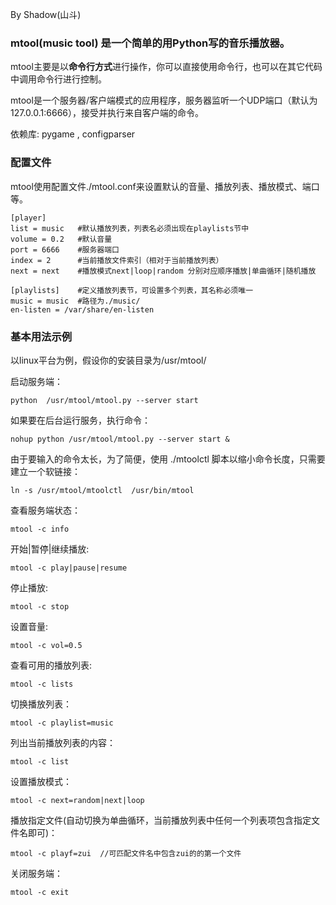 By Shadow(山斗) 

### mtool(music tool) 是一个简单的用Python写的音乐播放器。

mtool主要是以**命令行方式**进行操作，你可以直接使用命令行，也可以在其它代码中调用命令行进行控制。

mtool是一个服务器/客户端模式的应用程序，服务器监听一个UDP端口（默认为127.0.0.1:6666），接受并执行来自客户端的命令。

依赖库: pygame , configparser

### 配置文件

mtool使用配置文件./mtool.conf来设置默认的音量、播放列表、播放模式、端口等。

```
[player]
list = music   #默认播放列表，列表名必须出现在playlists节中
volume = 0.2   #默认音量
port = 6666    #服务器端口
index = 2      #当前播放文件索引（相对于当前播放列表）
next = next    #播放模式next|loop|random 分别对应顺序播放|单曲循环|随机播放

[playlists]    #定义播放列表节，可设置多个列表，其名称必须唯一
music = music  #路径为./music/
en-listen = /var/share/en-listen    
```

### 基本用法示例

以linux平台为例，假设你的安装目录为/usr/mtool/

启动服务端：		

```
python  /usr/mtool/mtool.py --server start 
```

如果要在后台运行服务，执行命令：		

```
nohup python /usr/mtool/mtool.py --server start &
```

由于要输入的命令太长，为了简便，使用 ./mtoolctl 脚本以缩小命令长度，只需要建立一个软链接：

```
ln -s /usr/mtool/mtoolctl  /usr/bin/mtool
```

查看服务端状态：

```
mtool -c info
```

开始|暂停|继续播放:

```
mtool -c play|pause|resume
```

停止播放:

```
mtool -c stop
```

设置音量:

```
mtool -c vol=0.5
```

查看可用的播放列表:

```
mtool -c lists
```

切换播放列表：

```
mtool -c playlist=music
```

列出当前播放列表的内容：

```
mtool -c list
```

设置播放模式：

```
mtool -c next=random|next|loop
```

播放指定文件(自动切换为单曲循环，当前播放列表中任何一个列表项包含指定文件名即可)：

```
mtool -c playf=zui  //可匹配文件名中包含zui的的第一个文件
```

关闭服务端：

```
mtool -c exit
```

